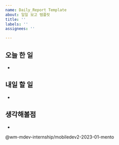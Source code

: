 ```yaml
---
name: Daily_Report Template
about: 일일 보고 템플릿
title: ''
labels: ''
assignees: ''

---
```


## 오늘 한 일 
- 

## 내일 할 일
- 

## 생각해볼점
- 

@wm-mdev-internship/mobiledev2-2023-01-mento 
